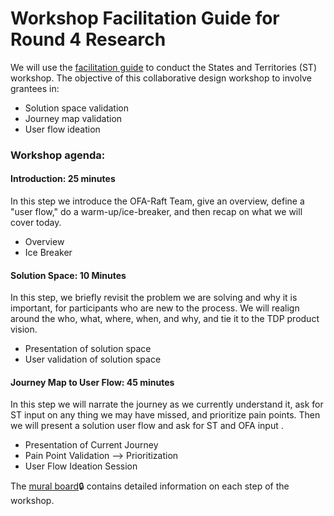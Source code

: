 # Workshop Facilitation Guide for Round 4 Research

We will use the [facilitation guide]((https://app.zenhub.com/files/281707402/8b6beb37-9f66-4526-a6a7-97707f1146ec/download)) to conduct the States and Territories (ST) workshop. The objective of this collaborative design workshop to involve grantees in: 
- Solution space validation
- Journey map validation 
- User flow ideation 

### Workshop agenda:
#### Introduction: 25 minutes 
In this step we introduce the OFA-Raft Team, give an overview, define a "user flow," do a warm-up/ice-breaker, and then recap on what we will cover today. 
- Overview
- Ice Breaker

#### Solution Space: 10 Minutes  
In this step, we briefly revisit the problem we are solving and why it is important, for participants who are new to the process. We will realign around the who, what, where, when, and why, and tie it to the TDP product vision.

  - Presentation of solution space
  - User validation of solution space
  
#### Journey Map to User Flow: 45 minutes  
In this step we will narrate the journey as we currently understand it, ask for ST input on any thing we may have missed, and prioritize pain points.  Then we will present a solution user flow and ask for ST and OFA input .  
  - Presentation of Current Journey
  - Pain Point Validation --> Prioritization
  - User Flow Ideation Session 

The [mural board](https://app.mural.co/t/officeoffamilyassistance2744/m/officeoffamilyassistance2744/1613491508274/7cf6d22e727671899d3d1417c2b7e9505eee7f38):lock: contains detailed information on each step of the workshop. 

